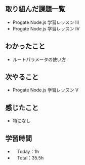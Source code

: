 ## 取り組んだ課題一覧
- Progate Node.js 学習レッスン III
- Progate Node.js 学習レッスン IV

## わかったこと
- ルートパラメータの使い方

## 次やること
- Progate Node.js 学習レッスン V

## 感じたこと
- 特になし

## 学習時間
- 　Today：1h
- 　Total：35.5h

